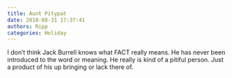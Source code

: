 ```yaml
---
title: Aunt Pitypat
date: 2018-08-31 17:37:41
authors: Ripp
categories: Holiday
---
```


 I don’t think Jack Burrell knows what FACT  really means. He has never been introduced to the word or meaning.  He really is kind of a pitiful person.   Just a product of his up bringing or lack there of.